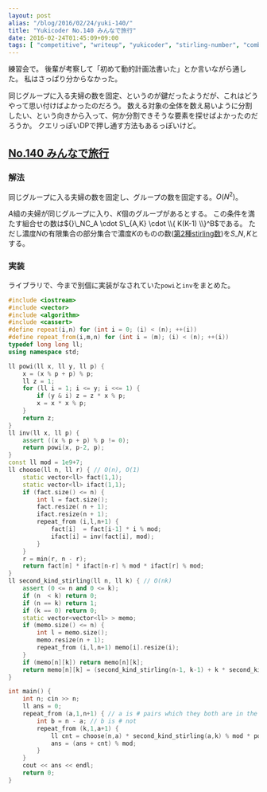 ```yaml
---
layout: post
alias: "/blog/2016/02/24/yuki-140/"
title: "Yukicoder No.140 みんなで旅行"
date: 2016-02-24T01:45:09+09:00
tags: [ "competitive", "writeup", "yukicoder", "stirling-number", "combination" ]
---
```


練習会で。
後輩が考察して「初めて動的計画法書いた」とか言いながら通した。
私はさっぱり分からなかった。

同じグループに入る夫婦の数を固定、というのが鍵だったようだが、これはどうやって思い付けばよかったのだろう。
数える対象の全体を数え易いように分割したい、という向きから入って、何か分割できそうな要素を探せばよかったのだろうか。
クエリっぽいDPで押し通す方法もあるっぽいけど。

## [No.140 みんなで旅行](http://yukicoder.me/problems/251)

### 解法

同じグループに入る夫婦の数を固定し、グループの数を固定する。$O(N^2)$。

$A$組の夫婦が同じグループに入り、$K$個のグループがあるとする。
この条件を満たす組合せの数は${}\_NC_A \cdot S\_{A,K} \cdot \\{ K(K-1) \\}^B$である。
ただし濃度$N$の有限集合の部分集合で濃度$K$のものの数([第2種stirling数](https://ja.wikipedia.org/wiki/%E3%82%B9%E3%82%BF%E3%83%BC%E3%83%AA%E3%83%B3%E3%82%B0%E6%95%B0#.E7.AC.AC2.E7.A8.AE.E3.82.B9.E3.82.BF.E3.83.BC.E3.83.AA.E3.83.B3.E3.82.B0.E6.95.B0))を$S\_{N,K}$とする。

### 実装

ライブラリで、今まで別個に実装がなされていた`powi`と`inv`をまとめた。

``` c++
#include <iostream>
#include <vector>
#include <algorithm>
#include <cassert>
#define repeat(i,n) for (int i = 0; (i) < (n); ++(i))
#define repeat_from(i,m,n) for (int i = (m); (i) < (n); ++(i))
typedef long long ll;
using namespace std;

ll powi(ll x, ll y, ll p) {
    x = (x % p + p) % p;
    ll z = 1;
    for (ll i = 1; i <= y; i <<= 1) {
        if (y & i) z = z * x % p;
        x = x * x % p;
    }
    return z;
}
ll inv(ll x, ll p) {
    assert ((x % p + p) % p != 0);
    return powi(x, p-2, p);
}
const ll mod = 1e9+7;
ll choose(ll n, ll r) { // O(n), O(1)
    static vector<ll> fact(1,1);
    static vector<ll> ifact(1,1);
    if (fact.size() <= n) {
        int l = fact.size();
        fact.resize( n + 1);
        ifact.resize(n + 1);
        repeat_from (i,l,n+1) {
            fact[i]  = fact[i-1] * i % mod;
            ifact[i] = inv(fact[i], mod);
        }
    }
    r = min(r, n - r);
    return fact[n] * ifact[n-r] % mod * ifact[r] % mod;
}
ll second_kind_stirling(ll n, ll k) { // O(nk)
    assert (0 <= n and 0 <= k);
    if (n  < k) return 0;
    if (n == k) return 1;
    if (k == 0) return 0;
    static vector<vector<ll> > memo;
    if (memo.size() <= n) {
        int l = memo.size();
        memo.resize(n + 1);
        repeat_from (i,l,n+1) memo[i].resize(i);
    }
    if (memo[n][k]) return memo[n][k];
    return memo[n][k] = (second_kind_stirling(n-1, k-1) + k * second_kind_stirling(n-1, k) % mod) % mod;
}

int main() {
    int n; cin >> n;
    ll ans = 0;
    repeat_from (a,1,n+1) { // a is # pairs which they both are in the same group
        int b = n - a; // b is # not
        repeat_from (k,1,a+1) {
            ll cnt = choose(n,a) * second_kind_stirling(a,k) % mod * powi(k * (k-1), b, mod) % mod;
            ans = (ans + cnt) % mod;
        }
    }
    cout << ans << endl;
    return 0;
}
```
